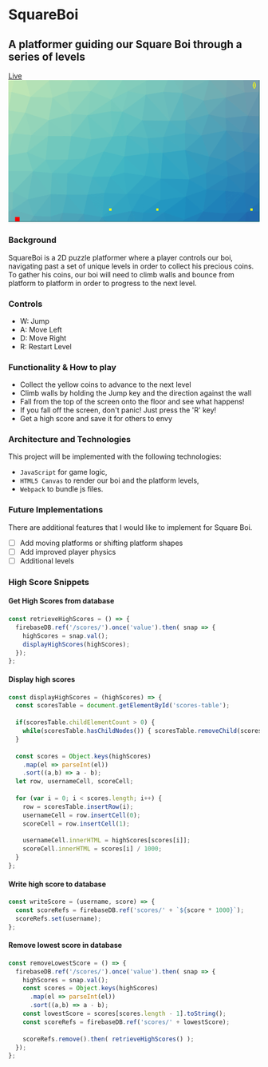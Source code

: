 # SquareBoi
## A platformer guiding our Square Boi through a series of levels

[Live](http://brianliew.com/SquareBoi/)
![](./assets/gifs/demo.gif)

### Background
SquareBoi is a 2D puzzle platformer where a player controls our boi, navigating past a set of unique levels in order to collect his precious coins. To gather his coins, our boi will need to climb walls and bounce from platform to platform in order to progress to the next level.

### Controls
* W: Jump
* A: Move Left
* D: Move Right
* R: Restart Level

### Functionality & How to play
* Collect the yellow coins to advance to the next level
* Climb walls by holding the Jump key and the direction against the wall
* Fall from the top of the screen onto the floor and see what happens!
* If you fall off the screen, don't panic! Just press the 'R' key!
* Get a high score and save it for others to envy

### Architecture and Technologies
This project will be implemented with the following technologies:

- `JavaScript` for game logic,
- `HTML5 Canvas` to render our boi and the platform levels,
- `Webpack` to bundle js files.


### Future Implementations
There are additional features that I would like to implement for Square Boi.
- [ ] Add moving platforms or shifting platform shapes
- [ ] Add improved player physics
- [ ] Additional levels

### High Score Snippets

#### Get High Scores from database
````js
const retrieveHighScores = () => {
  firebaseDB.ref('/scores/').once('value').then( snap => {
    highScores = snap.val();
    displayHighScores(highScores);
  });
};
````

#### Display high scores
````js
const displayHighScores = (highScores) => {
  const scoresTable = document.getElementById('scores-table');

  if(scoresTable.childElementCount > 0) {
    while(scoresTable.hasChildNodes()) { scoresTable.removeChild(scoresTable.lastChild); }
  }

  const scores = Object.keys(highScores)
    .map(el => parseInt(el))
    .sort((a,b) => a - b);
  let row, usernameCell, scoreCell;

  for (var i = 0; i < scores.length; i++) {
    row = scoresTable.insertRow(i);
    usernameCell = row.insertCell(0);
    scoreCell = row.insertCell(1);

    usernameCell.innerHTML = highScores[scores[i]];
    scoreCell.innerHTML = scores[i] / 1000;
  }
};
````

#### Write high score to database
````js
const writeScore = (username, score) => {
  const scoreRefs = firebaseDB.ref('scores/' + `${score * 1000}`);
  scoreRefs.set(username);
};
````

#### Remove lowest score in database
````js
const removeLowestScore = () => {
  firebaseDB.ref('/scores/').once('value').then( snap => {
    highScores = snap.val();
    const scores = Object.keys(highScores)
      .map(el => parseInt(el))
      .sort((a,b) => a - b);
    const lowestScore = scores[scores.length - 1].toString();
    const scoreRefs = firebaseDB.ref('scores/' + lowestScore);

    scoreRefs.remove().then( retrieveHighScores() );
  });
};
````
